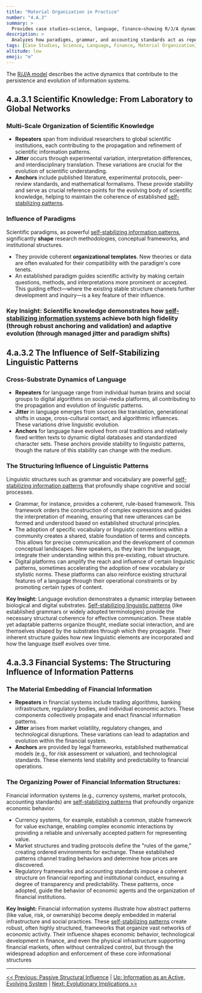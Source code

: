 ```yaml
---
title: "Material Organization in Practice"
number: "4.A.3"
summary: >
  Provides case studies—science, language, finance—showing R/J/A dynamics and passive influence in real-world systems.
description: >
  Analyzes how paradigms, grammar, and accounting standards act as repeaters, jitter sources, and anchors, demonstrating multi-scale material organization of information.
tags: [Case Studies, Science, Language, Finance, Material Organization]
altitude: low
emoji: "⚙️"
---
```


The [R/J/A model](../../glossary/R.md#repeaterjitteranchor-rja-model) describes the active dynamics that contribute to the persistence and evolution of information systems.

## 4.a.3.1 Scientific Knowledge: From Laboratory to Global Networks

### **Multi-Scale Organization of Scientific Knowledge**

- **Repeaters** span from individual researchers to global scientific institutions, each contributing to the propagation and refinement of scientific information patterns.
- **Jitter** occurs through experimental variation, interpretation differences, and interdisciplinary translation. These variations are crucial for the evolution of scientific understanding.
- **Anchors** include published literature, experimental protocols, peer-review standards, and mathematical formalisms. These provide stability and serve as crucial reference points for the evolving body of scientific knowledge, helping to maintain the coherence of established [self-stabilizing patterns](../../glossary/O.md#outward-stabilization-propensity).

### **Influence of Paradigms**

Scientific paradigms, as powerful [self-stabilizing information patterns](../../glossary/O.md#outward-stabilization-propensity), significantly **shape** research methodologies, conceptual frameworks, and institutional structures.

- They provide coherent **organizational templates**. New theories or data are often evaluated for their compatibility with the paradigm's core tenets.
- An established paradigm guides scientific activity by making certain questions, methods, and interpretations more prominent or accepted. This guiding effect—where the existing stable structure channels further development and inquiry—is a key feature of their influence.

### **Key Insight:** Scientific knowledge demonstrates how [self-stabilizing information systems](../../glossary/O.md#outward-stabilization-propensity) achieve both high fidelity (through robust anchoring and validation) and adaptive evolution (through managed jitter and paradigm shifts)

## 4.a.3.2 The Influence of Self-Stabilizing Linguistic Patterns

### **Cross-Substrate Dynamics of Language**

- **Repeaters** for language range from individual human brains and social groups to digital algorithms on social-media platforms, all contributing to the propagation and evolution of linguistic patterns.
- **Jitter** in language emerges from sources like translation, generational shifts in usage, cross-cultural contact, and algorithmic influences. These variations drive linguistic evolution.
- **Anchors** for language have evolved from oral traditions and relatively fixed written texts to dynamic digital databases and standardized character sets. These anchors provide stability to linguistic patterns, though the nature of this stability can change with the medium.

### **The Structuring Influence of Linguistic Patterns**

Linguistic structures such as grammar and vocabulary are powerful [self-stabilizing information patterns](../../glossary/O.md#outward-stabilization-propensity) that profoundly shape cognitive and social processes.

- Grammar, for instance, provides a coherent, rule-based framework. This framework orders the construction of complex expressions and guides the interpretation of meaning, ensuring that new utterances can be formed and understood based on established structural principles.
- The adoption of specific vocabulary or linguistic conventions within a community creates a shared, stable foundation of terms and concepts. This allows for precise communication and the development of common conceptual landscapes. New speakers, as they learn the language, integrate their understanding within this pre-existing, robust structure.
- Digital platforms can amplify the reach and influence of certain linguistic patterns, sometimes accelerating the adoption of new vocabulary or stylistic norms. These platforms can also reinforce existing structural features of a language through their operational constraints or by promoting certain types of content.

**Key Insight:** Language evolution demonstrates a dynamic interplay between biological and digital substrates. [Self-stabilizing linguistic patterns](../../glossary/O.md#outward-stabilization-propensity) (like established grammars or widely adopted terminologies) provide the necessary structural coherence for effective communication. These stable yet adaptable patterns organize thought, mediate social interaction, and are themselves shaped by the substrates through which they propagate. Their inherent structure guides how new linguistic elements are incorporated and how the language itself evolves over time.

## 4.a.3.3 Financial Systems: The Structuring Influence of Information Patterns

### **The Material Embedding of Financial Information**

- **Repeaters** in financial systems include trading algorithms, banking infrastructure, regulatory bodies, and individual economic actors. These components collectively propagate and enact financial information patterns.
- **Jitter** arises from market volatility, regulatory changes, and technological disruptions. These variations can lead to adaptation and evolution within the financial system.
- **Anchors** are provided by legal frameworks, established mathematical models (e.g., for risk assessment or valuation), and technological standards. These elements lend stability and predictability to financial operations.

### **The Organizing Power of Financial Information Structures:**

Financial information systems (e.g., currency systems, market protocols, accounting standards) are [self-stabilizing patterns](../../glossary/O.md#outward-stabilization-propensity) that profoundly organize economic behavior.

- Currency systems, for example, establish a common, stable framework for value exchange, enabling complex economic interactions by providing a reliable and universally accepted pattern for representing value.
- Market structures and trading protocols define the "rules of the game," creating ordered environments for exchange. These established patterns channel trading behaviors and determine how prices are discovered.
- Regulatory frameworks and accounting standards impose a coherent structure on financial reporting and institutional conduct, ensuring a degree of transparency and predictability. These patterns, once adopted, guide the behavior of economic agents and the organization of financial institutions.

**Key Insight:** Financial information systems illustrate how abstract patterns (like value, risk, or ownership) become deeply embedded in material infrastructure and social practices. These [self-stabilizing patterns](../../glossary/O.md#outward-stabilization-propensity) create robust, often highly structured, frameworks that organize vast networks of economic activity. Their influence shapes economic behavior, technological development in finance, and even the physical infrastructure supporting financial markets, often without centralized control, but through the widespread adoption and enforcement of these core informational structures

---
[<< Previous: Passive Structural Influence](4a2-passive-structural-influence.md) | [Up: Information as an Active, Evolving System](../4-information-systems.md) | [Next: Evolutionary Implications >>](4a4-evolutionary-implications.md)
